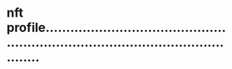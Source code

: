 # nft profile.........................................................................................................
